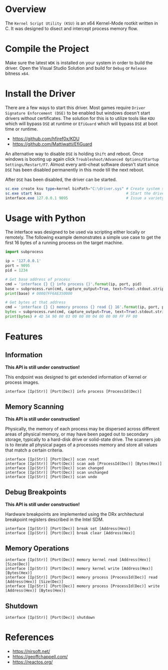 # Overview

The `Kernel Script Utility (KSU)` is an x64 Kernel-Mode rootkit written in C. It was designed to disect and intercept process memory flow.

# Compile the Project

Make sure the latest `WDK` is installed on your system in order to build the driver. Open the Visual Studio Solution and build for `Debug` or `Release` bitness `x64`.

# Install the Driver

There are a few ways to start this driver. Most games require `Driver Signature Enforcement (DSE)` to be enabled but windows doesn't start drivers without certificates. The solution for this is to utilize tools like `KDU` which will bypass `DSE` at runtime or `EfiGuard` which will bypass `DSE` at boot time or runtime.

 - https://github.com/hfiref0x/KDU
 - https://github.com/Mattiwatti/EfiGuard

An alternative way to disable `DSE` is holding `Shift` and reboot. Once windows is booting up again click `Troubleshoot/Advanced Options/Startup Settings/Restart/F7`. Almost every anti-cheat software doesn't start since `DSE` has been disabled permanently in this mode till the next reboot.

After `DSE` has been disabled, the driver can be started.

```ps1
sc.exe create ksu type=kernel binPath="C:\driver.sys" # Create system service
sc.exe start ksu                                      # Start the driver
interface.exe 127.0.0.1 9095                          # Issue a variety of commands
```

# Usage with Python

The interface was designed to be used via scripting either locally or remotely. The following example demonstrates a simple use case to get the first 16 bytes of a running process on the target machine.

```python
import subprocess

ip = '127.0.0.1'
port = 9095
pid = 1234

# Get base address of process
cmd = 'interface {} {} info process {}'.format(ip, port, pid)
base = subprocess.run(cmd, capture_output=True, text=True).stdout.strip('\n')
print(base) # 00007FF6AE350000

# Get bytes at that address
cmd = 'interface {} {} memory process {} read {} 16'.format(ip, port, pid, base)
bytes = subprocess.run(cmd, capture_output=True, text=True).stdout.strip('\n')
print(bytes) # 4D 5A 90 00 03 00 00 00 04 00 00 00 FF FF 00
```

# Features

## Information

**This API is still under construction!**

This endpoint was designed to get extended information of kernel or process images.

```
interface [Ip(Str)] [Port(Dec)] info process [ProcessId(Dec)]
```

## Memory Scanning

**This API is still under construction!**

Physically, the memory of each process may be dispersed across different areas of physical memory, or may have been paged out to secondary storage, typically to a hard-disk drive or solid-state drive. The scanners job is to iterate all physical pages of a processes memory and store all values that match a certain criteria.

```
interface [Ip(Str)] [Port(Dec)] scan reset
interface [Ip(Str)] [Port(Dec)] scan aob [ProcessId(Dec)] [Bytes(Hex)]
interface [Ip(Str)] [Port(Dec)] scan changed
interface [Ip(Str)] [Port(Dec)] scan unchanged
interface [Ip(Str)] [Port(Dec)] scan undo
```

## Debug Breakpoints

**This API is still under construction!**

Hardware breakpoints are implemented using the DRx architectural breakpoint registers described in the Intel SDM.

```
interface [Ip(Str)] [Port(Dec)] break set [Address(Hex)]
interface [Ip(Str)] [Port(Dec)] break clear [Address(Hex)]
```

## Memory Operations

```
interface [Ip(Str)] [Port(Dec)] memory kernel read [Address(Hex)] [Size(Dec)]
interface [Ip(Str)] [Port(Dec)] memory kernel write [Address(Hex)] [Bytes(Hex)]
interface [Ip(Str)] [Port(Dec)] memory process [ProcessId(Dec)] read [Address(Hex)] [Size(Dec)]
interface [Ip(Str)] [Port(Dec)] memory process [ProcessId(Dec)] write [Address(Hex)] [Bytes(Hex)]
```

## Shutdown

```
interface [Ip(Str)] [Port(Dec)] shutdown
```

# References

 - https://nirsoft.net/
 - https://geoffchappell.com/
 - https://reactos.org/
